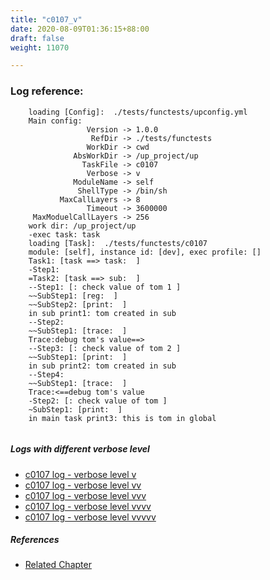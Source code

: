 ```yaml
---
title: "c0107_v"
date: 2020-08-09T01:36:15+88:00
draft: false
weight: 11070

---
```


### Log reference: <no value>

```
    loading [Config]:  ./tests/functests/upconfig.yml
    Main config:
                 Version -> 1.0.0
                  RefDir -> ./tests/functests
                 WorkDir -> cwd
              AbsWorkDir -> /up_project/up
                TaskFile -> c0107
                 Verbose -> v
              ModuleName -> self
               ShellType -> /bin/sh
           MaxCallLayers -> 8
                 Timeout -> 3600000
     MaxModuelCallLayers -> 256
    work dir: /up_project/up
    -exec task: task
    loading [Task]:  ./tests/functests/c0107
    module: [self], instance id: [dev], exec profile: []
    Task1: [task ==> task:  ]
    -Step1:
    =Task2: [task ==> sub:  ]
    --Step1: [: check value of tom 1 ]
    ~~SubStep1: [reg:  ]
    ~~SubStep2: [print:  ]
    in sub print1: tom created in sub
    --Step2:
    ~~SubStep1: [trace:  ]
    Trace:debug tom's value==>
    --Step3: [: check value of tom 2 ]
    ~~SubStep1: [print:  ]
    in sub print2: tom created in sub
    --Step4:
    ~~SubStep1: [trace:  ]
    Trace:<==debug tom's value
    -Step2: [: check value of tom ]
    ~SubStep1: [print:  ]
    in main task print3: this is tom in global
    
```

##### Logs with different verbose level
* [c0107 log - verbose level v](../../logs/c0107_v)
* [c0107 log - verbose level vv](../../logs/c0107_vv)
* [c0107 log - verbose level vvv](../../logs/c0107_vvv)
* [c0107 log - verbose level vvvv](../../logs/c0107_vvvv)
* [c0107 log - verbose level vvvvv](../../logs/c0107_vvvvv)

##### References
* [Related Chapter](../../test-debug/c0107)
